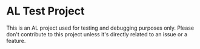 # AL Test Project

This is an AL project used for testing and debugging purposes only. Please don't contribute to this project unless it's directly related to an issue or a feature.